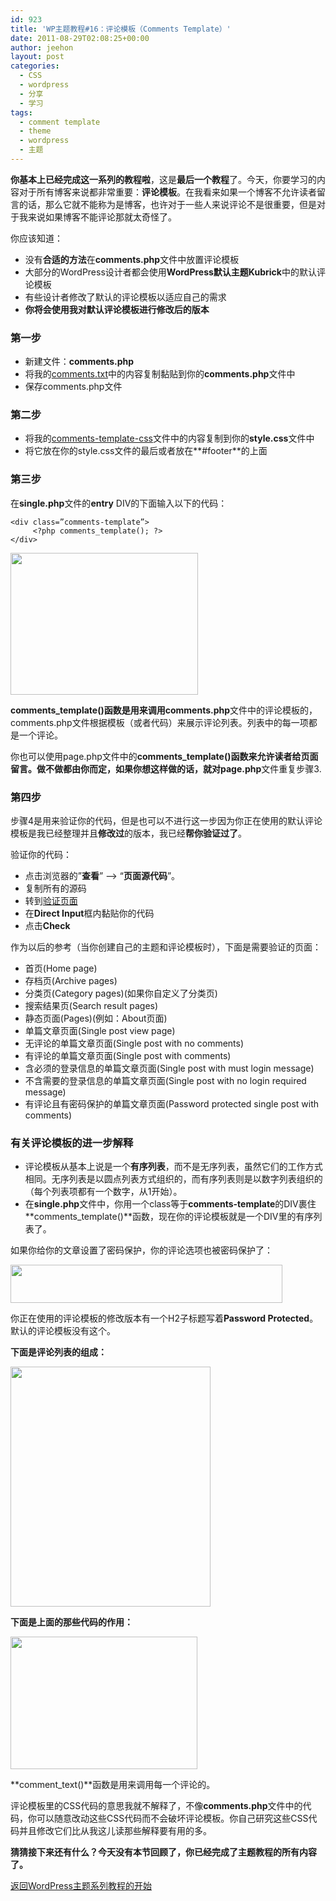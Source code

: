 ```yaml
---
id: 923
title: 'WP主题教程#16：评论模板（Comments Template）'
date: 2011-08-29T02:08:25+00:00
author: jeehon
layout: post
categories:
  - CSS
  - wordpress
  - 分享
  - 学习
tags:
  - comment template
  - theme
  - wordpress
  - 主题
---
```

**你基本上已经完成这一系列的教程啦**，这是**最后一个教程**了。今天，你要学习的内容对于所有博客来说都非常重要：**评论模板**。在我看来如果一个博客不允许读者留言的话，那么它就不能称为是博客，也许对于一些人来说评论不是很重要，但是对于我来说如果博客不能评论那就太奇怪了。

你应该知道：

  * 没有**合适的方法**在**comments.php**文件中放置评论模板
  * 大部分的WordPress设计者都会使用**WordPress默认主题Kubrick**中的默认评论模板
  * 有些设计者修改了默认的评论模板以适应自己的需求
  * **你将会使用我对默认评论模板进行修改后的版本**

### 第一步

  * 新建文件：**comments.php**
  * 将我的[comments.txt](http://jeehon.info/samples/comments.txt)中的内容复制黏贴到你的**comments.php**文件中
  * 保存comments.php文件

<!--more-->

### 第二步

  * 将我的[comments-template-css](http://jeehon.info/samples/comments-template-css.txt)文件中的内容复制到你的**style.css**文件中
  * 将它放在你的style.css文件的最后或者放在**#footer**的上面

### 第三步

在**single.php**文件的**entry** DIV的下面输入以下的代码：

    <div class=”comments-template”>
         <?php comments_template(); ?>
    </div>
    

[<img src="http://jeehon.info/log/files/2011/08/comments-template.gif" alt="" title="comments-template" width="300" height="227" class="aligncenter size-full wp-image-924" />](http://jeehon.info/log/files/2011/08/comments-template.gif)
  
**comments_template()**函数是用来调用**comments.php**文件中的评论模板的，comments.php文件根据模板（或者代码）来展示评论列表。列表中的每一项都是一个评论。

你也可以使用page.php文件中的**comments_template()**函数来允许读者给页面留言。做不做都由你而定，如果你想这样做的话，就对**page.php**文件重复步骤3.

### 第四步

步骤4是用来验证你的代码，但是也可以不进行这一步因为你正在使用的默认评论模板是我已经整理并且**修改过**的版本，我已经**帮你验证过了**。

验证你的代码：

  * 点击浏览器的”**查看**” &#8211;> “**页面源代码**”。
  * 复制所有的源码
  * 转到[验证页面](http://validator.w3.org/)
  * 在**Direct Input**框内黏贴你的代码
  * 点击**Check**

作为以后的参考（当你创建自己的主题和评论模板时），下面是需要验证的页面：

  * 首页(Home page)
  * 存档页(Archive pages)
  * 分类页(Category pages)(如果你自定义了分类页)
  * 搜索结果页(Search result pages)
  * 静态页面(Pages)(例如：About页面)
  * 单篇文章页面(Single post view page)
  * 无评论的单篇文章页面(Single post with no comments)
  * 有评论的单篇文章页面(Single post with comments)
  * 含必须的登录信息的单篇文章页面(Single post with must login message)
  * 不含需要的登录信息的单篇文章页面(Single post with no login required message)
  * 有评论且有密码保护的单篇文章页面(Password protected single post with comments)

### 有关评论模板的进一步解释

  * 评论模板从基本上说是一个**有序列表**，而不是无序列表，虽然它们的工作方式相同。无序列表是以圆点列表方式组织的，而有序列表则是以数字列表组织的（每个列表项都有一个数字，从1开始）。
  * 在**single.php**文件中，你用一个class等于**comments-template**的DIV裹住**comments_template()**函数，现在你的评论模板就是一个DIV里的有序列表了。

如果你给你的文章设置了密码保护，你的评论选项也被密码保护了：
  
[<img src="http://jeehon.info/log/files/2011/08/password-protected.gif" alt="" title="password-protected" width="435" height="61" class="aligncenter size-full wp-image-925" />](http://jeehon.info/log/files/2011/08/password-protected.gif)
  
你正在使用的评论模板的修改版本有一个H2子标题写着**Password Protected**。默认的评论模板没有这个。

**下面是评论列表的组成：**
  
[<img src="http://jeehon.info/log/files/2011/08/comments-template-core.gif" alt="" title="comments-template-core" width="320" height="384" class="aligncenter size-full wp-image-926" />](http://jeehon.info/log/files/2011/08/comments-template-core.gif)
  
**下面是上面的那些代码的作用：**
  
[<img src="http://jeehon.info/log/files/2011/08/comments-template-simple.gif" alt="" title="comments-template-simple" width="299" height="212" class="aligncenter size-full wp-image-927" />](http://jeehon.info/log/files/2011/08/comments-template-simple.gif)
  
**comment_text()**函数是用来调用每一个评论的。

评论模板里的CSS代码的意思我就不解释了，不像**comments.php**文件中的代码，你可以随意改动这些CSS代码而不会破坏评论模板。你自己研究这些CSS代码并且修改它们比从我这儿读那些解释要有用的多。

**猜猜接下来还有什么？今天没有本节回顾了，你已经完成了主题教程的所有内容了。**

[返回WordPress主题系列教程的开始](http://jeehon.info/log/2011/08/04/%E6%83%B3%E5%88%B6%E4%BD%9Cwordpress%E4%B8%BB%E9%A2%98%EF%BC%9F/)